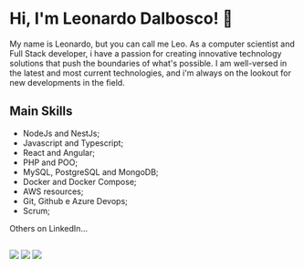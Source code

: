 # Hi, I'm Leonardo Dalbosco! 👋

My name is Leonardo, but you can call me Leo. As a computer scientist and Full Stack developer, i have a passion for creating innovative technology solutions that push the boundaries of what's possible. I am well-versed in the latest and most current technologies, and i'm always on the lookout for new developments in the field.

## Main Skills

- NodeJs and NestJs;
- Javascript and Typescript;
- React and Angular;
- PHP and POO;
- MySQL, PostgreSQL and MongoDB;
- Docker and Docker Compose;
- AWS resources;
- Git, Github e Azure Devops;
- Scrum;

Others on LinkedIn...


  
  ##
 
<div> 
  <a href="https://www.instagram.com/leonardo.db" target="_blank"><img src="https://img.shields.io/badge/-Instagram-%23E4405F?style=for-the-badge&logo=instagram&logoColor=white" target="_blank"></a>
    <a href = "mailto:leodalbosco@hotmail.com"><img src="https://img.shields.io/badge/-Mail-%23333?style=for-the-badge&logo=gmail&logoColor=white" target="_blank"></a>
  <a href="https://www.linkedin.com/in/leonardo-dalbosco" target="_blank"><img src="https://img.shields.io/badge/-LinkedIn-%230077B5?style=for-the-badge&logo=linkedin&logoColor=white" target="_blank"></a> 
</div>
